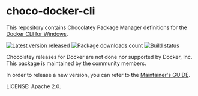 # choco-docker-cli

This repository contains Chocolatey Package Manager definitions for the
[Docker CLI for Windows](https://chocolatey.org/packages/docker-cli).

[![Latest version released](https://img.shields.io/chocolatey/v/docker-cli.svg)](https://chocolatey.org/packages/docker-cli)
[![Package downloads count](https://img.shields.io/chocolatey/dt/docker-cli.svg)](https://chocolatey.org/packages/docker-cli)
[![Build status](https://ci.appveyor.com/api/projects/status/0it2fk1v5ttvq7en?svg=true)](https://ci.appveyor.com/project/StefanScherer/choco-docker-cli)


Chocolatey releases for Docker are not done nor supported by Docker, Inc.
This package is maintained by the community members.

In order to release a new version, you can refer to the
[Maintainer's GUIDE](MAINTENANCE.md).

LICENSE: Apache 2.0.

